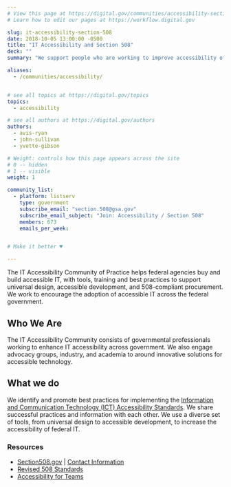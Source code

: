 ```yaml
---
# View this page at https://digital.gov/communities/accessibility-section-508
# Learn how to edit our pages at https://workflow.digital.gov

slug: it-accessibility-section-508
date: 2018-10-05 13:00:00 -0500
title: "IT Accessibility and Section 508"
deck: ""
summary: "We support people who are working to improve accessibility of information technology."

aliases:
  - /communities/accessibility/


# see all topics at https://digital.gov/topics
topics:
  - accessibility

# see all authors at https://digital.gov/authors
authors:
  - avis-ryan
  - john-sullivan
  - yvette-gibson

# Weight: controls how this page appears across the site
# 0 -- hidden
# 1 -- visible
weight: 1

community_list:
  - platform: listserv
    type: government
    subscribe_email: "section.508@gsa.gov"
    subscribe_email_subject: "Join: Accessibility / Section 508"
    members: 673
    emails_per_week:


# Make it better ♥

---
```


The IT Accessibility Community of Practice helps federal agencies buy and build accessible IT, with tools, training and best practices to support universal design, accessible development, and 508-compliant procurement. We work to encourage the adoption of accessible IT across the federal government.

## Who We Are

The IT Accessibility Community consists of governmental professionals working to enhance IT accessibility across government. We also engage advocacy groups, industry, and academia to around innovative solutions for accessible technology.

## What we do

We identify and promote best practices for implementing the [Information and Communication Technology (ICT) Accessibility Standards](https://www.access-board.gov/guidelines-and-standards/communications-and-it/about-the-ict-refresh/final-rule/text-of-the-standards-and-guidelines). We share successful practices and information with each other. We use a diverse set of tools, from universal design to accessible development, to increase the accessibility of federal IT.

### Resources

- [Section508.gov](https://www.section508.gov) | [Contact Information](https://www.section508.gov/content/contact-us)
- [Revised 508 Standards](https://www.access-board.gov/guidelines-and-standards/communications-and-it/about-the-ict-refresh/final-rule/text-of-the-standards-and-guidelines)
- [Accessibility for Teams](https://accessibility.digital.gov)
